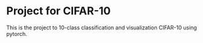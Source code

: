# Project for CIFAR-10
This is the project to 10-class classification and visualization CIFAR-10 using pytorch.
